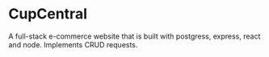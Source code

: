 # CupCentral
A full-stack e-commerce website that is built with postgress, express, react and node. Implements CRUD requests.   
